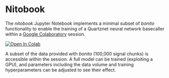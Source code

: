 # Nitobook

The *nitobook* Jupyter Notebook implements a minimal subset of *bonito* functionality to enable the training of a Quartznet neural network basecaller within a [Google Colaboratory](https://colab.research.google.com/notebooks/welcome.ipynb) session.

[![Open In Colab](https://colab.research.google.com/assets/colab-badge.svg)](https://colab.research.google.com/drive/1Y3oBP41m_6SzihDyK0bES8YaFZ03KGM2)

A subset of the data provided with *bonito* (100,000 signal chunks) is accessible within the session. A full model can be trained (exploiting a GPU), and parameters including the data volume and training hyperparameters can be adjusted to see their effect.
